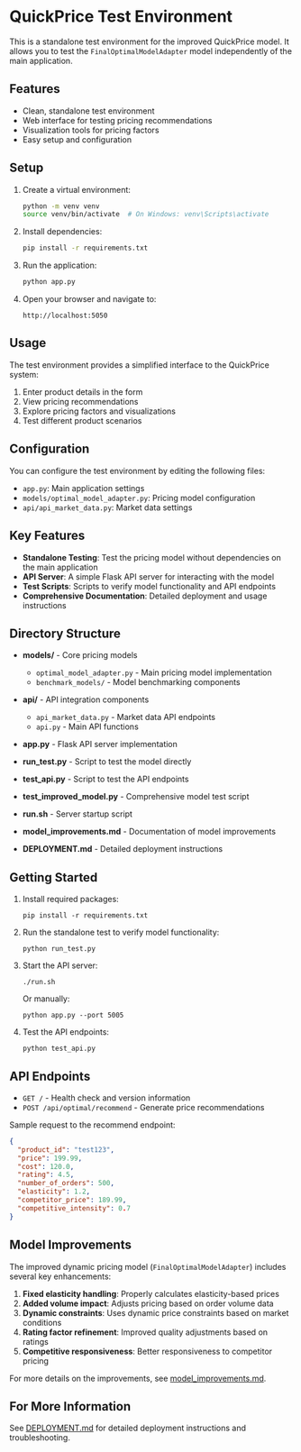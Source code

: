 # QuickPrice Test Environment

This is a standalone test environment for the improved QuickPrice model. It allows you to test the `FinalOptimalModelAdapter` model independently of the main application.

## Features

- Clean, standalone test environment
- Web interface for testing pricing recommendations
- Visualization tools for pricing factors
- Easy setup and configuration

## Setup

1. Create a virtual environment:
   ```bash
   python -m venv venv
   source venv/bin/activate  # On Windows: venv\Scripts\activate
   ```

2. Install dependencies:
   ```bash
   pip install -r requirements.txt
   ```

3. Run the application:
   ```bash
   python app.py
   ```

4. Open your browser and navigate to:
   ```
   http://localhost:5050
   ```

## Usage

The test environment provides a simplified interface to the QuickPrice system:

1. Enter product details in the form
2. View pricing recommendations
3. Explore pricing factors and visualizations
4. Test different product scenarios

## Configuration

You can configure the test environment by editing the following files:

- `app.py`: Main application settings
- `models/optimal_model_adapter.py`: Pricing model configuration
- `api/api_market_data.py`: Market data settings

## Key Features

- **Standalone Testing**: Test the pricing model without dependencies on the main application
- **API Server**: A simple Flask API server for interacting with the model
- **Test Scripts**: Scripts to verify model functionality and API endpoints
- **Comprehensive Documentation**: Detailed deployment and usage instructions

## Directory Structure

- **models/** - Core pricing models
  - `optimal_model_adapter.py` - Main pricing model implementation
  - `benchmark_models/` - Model benchmarking components

- **api/** - API integration components
  - `api_market_data.py` - Market data API endpoints
  - `api.py` - Main API functions

- **app.py** - Flask API server implementation
- **run_test.py** - Script to test the model directly
- **test_api.py** - Script to test the API endpoints
- **test_improved_model.py** - Comprehensive model test script
- **run.sh** - Server startup script
- **model_improvements.md** - Documentation of model improvements
- **DEPLOYMENT.md** - Detailed deployment instructions

## Getting Started

1. Install required packages:
   ```
   pip install -r requirements.txt
   ```

2. Run the standalone test to verify model functionality:
   ```
   python run_test.py
   ```

3. Start the API server:
   ```
   ./run.sh
   ```
   Or manually:
   ```
   python app.py --port 5005
   ```

4. Test the API endpoints:
   ```
   python test_api.py
   ```

## API Endpoints

- `GET /` - Health check and version information
- `POST /api/optimal/recommend` - Generate price recommendations

Sample request to the recommend endpoint:
```json
{
  "product_id": "test123",
  "price": 199.99,
  "cost": 120.0,
  "rating": 4.5,
  "number_of_orders": 500,
  "elasticity": 1.2,
  "competitor_price": 189.99,
  "competitive_intensity": 0.7
}
```

## Model Improvements

The improved dynamic pricing model (`FinalOptimalModelAdapter`) includes several key enhancements:

1. **Fixed elasticity handling**: Properly calculates elasticity-based prices
2. **Added volume impact**: Adjusts pricing based on order volume data
3. **Dynamic constraints**: Uses dynamic price constraints based on market conditions
4. **Rating factor refinement**: Improved quality adjustments based on ratings
5. **Competitive responsiveness**: Better responsiveness to competitor pricing

For more details on the improvements, see [model_improvements.md](model_improvements.md).

## For More Information

See [DEPLOYMENT.md](DEPLOYMENT.md) for detailed deployment instructions and troubleshooting. 